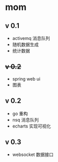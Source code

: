 # mom

## v 0.1

- activemq 消息队列
- 随机数据生成
- 统计数据

## ~~v 0.2~~

- spring web ui
- 图表

## v 0.2

- go 重构
- nsq 消息队列
- echarts 实现可视化

## v 0.3

- websocket 数据接口